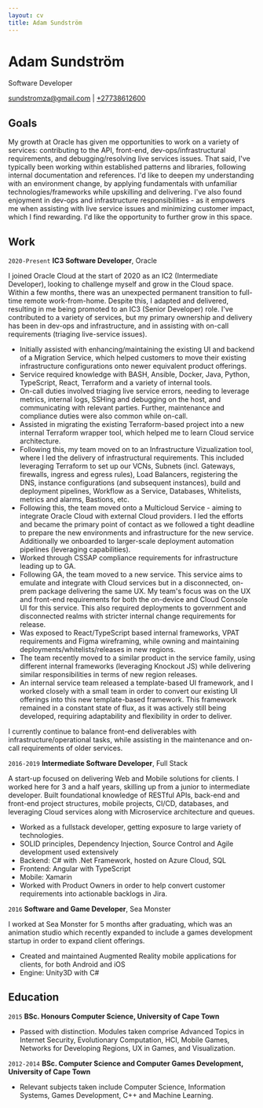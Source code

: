```yaml
---
layout: cv
title: Adam Sundström
---
```

# Adam Sundström
Software Developer

<div id="webaddress">
<a href="mailto:sundstromza@gmail.com">sundstromza@gmail.com</a>
| <a href="tel:+27738612600">+27738612600</a>
</div>

## Goals

My growth at Oracle has given me opportunities to work on a variety of services: contributing to the API, front-end, dev-ops/infrastructural requirements, and debugging/resolving live services issues. That said, I've typically been working within established patterns and libraries, following internal documentation and references. I'd like to deepen my understanding with an environment change, by applying fundamentals with unfamiliar technologies/frameworks while upskilling and delivering. I've also found enjoyment in dev-ops and infrastructure responsibilities - as it empowers me when assisting with live service issues and minimizing customer impact, which I find rewarding. I'd like the opportunity to further grow in this space.

## Work

`2020-Present`
__IC3 Software Developer__, Oracle

I joined Oracle Cloud at the start of 2020 as an IC2 (Intermediate Developer), looking to challenge myself and grow in the Cloud space. Within a few months, there was an unexpected permanent transition to full-time remote work-from-home. Despite this, I adapted and delivered, resulting in me being promoted to an IC3 (Senior Developer) role. I've contributed to a variety of services, but my primary ownership and delivery has been in dev-ops and infrastructure, and in assisting with on-call requirements (triaging live-service issues). 
<br />
- Initially assisted with enhancing/maintaining the existing UI and backend of a Migration Service, which helped customers to move their existing infrastructure configurations onto newer equivalent product offerings.
- Service required knowledge with BASH, Ansible, Docker, Java, Python, TypeScript, React, Terraform and a variety of internal tools.
- On-call duties involved triaging live service errors, needing to leverage metrics, internal logs, SSHing and debugging on the host, and communicating with relevant parties. Further, maintenance and compliance duties were also common while on-call.
- Assisted in migrating the existing Terraform-based project into a new internal Terraform wrapper tool, which helped me to learn Cloud service architecture.
- Following this, my team moved on to an Infrastructure Vizualization tool, where I led the delivery of infrastructural requirements. This included leveraging Terraform to set up our VCNs, Subnets (incl. Gateways, firewalls, ingress and egress rules), Load Balancers, registering the DNS, instance configurations (and subsequent instances), build and deployment pipelines, Workflow as a Service, Databases, Whitelists, metrics and alarms, Bastions, etc.
- Following this, the team moved onto a Multicloud Service - aiming to integrate Oracle Cloud with external Cloud providers. I led the efforts and became the primary point of contact as we followed a tight deadline to prepare the new environments and infrastructure for the new service. Additionally we onboarded to larger-scale deployment automation pipelines (leveraging capabilities).
- Worked through CSSAP compliance requirements for infrastructure leading up to GA.
- Following GA, the team moved to a new service. This service aims to emulate and integrate with Cloud services but in a disconnected, on-prem package delivering the same UX. My team's focus was on the UX and front-end requirements for both the on-device and Cloud Console UI for this service.  This also required deployments to government and disconnected realms with stricter internal change requirements for release. 
- Was exposed to React/TypeScript based internal frameworks, VPAT requirements and Figma wireframing, while owning and maintaining deployments/whitelists/releases in new regions.
- The team recently moved to a similar product in the service family, using different internal frameworks (leveraging Knockout JS) while delivering similar responsibilities in terms of new region releases.
- An internal service team released a template-based UI framework, and I worked closely with a small team in order to convert our existing UI offerings into this new template-based framework. This framework remained in a constant state of flux, as it was actively still being developed, requiring adaptability and flexibility in order to deliver.

I currently continue to balance front-end deliverables with infrastructure/operational tasks, while assisting in the maintenance and on-call requirements of older services.

`2016-2019`
__Intermediate Software Developer__, Full Stack

A start-up focused on delivering Web and Mobile solutions for clients. I worked here for 3 and a half years, skilling up from a junior to intermediate developer. Built foundational knowledge of RESTful APIs, back-end and front-end project structures, mobile projects, CI/CD, databases, and leveraging Cloud services along with Microservice architecture and queues.
<br />
- Worked as a fullstack developer, getting exposure to large variety of technologies.
- SOLID principles, Dependency Injection, Source Control and Agile development used extensively
- Backend: C# with .Net Framework, hosted on Azure Cloud, SQL
- Frontend: Angular with TypeScript
- Mobile: Xamarin
- Worked with Product Owners in order to help convert customer requirements into actionable backlogs in Jira.

`2016`
__Software and Game Developer__, Sea Monster

I worked at Sea Monster for 5 months after graduating, which was an animation studio which recently expanded to include a games development startup in order to expand client offerings.
<br />
- Created and maintained Augmented Reality mobile applications for clients, for both Android and iOS
- Engine: Unity3D with C#

## Education

`2015`
__BSc. Honours Computer Science, University of Cape Town__

- Passed with distinction. Modules taken comprise Advanced Topics in Internet Security, Evolutionary Computation, HCI, Mobile Games, Networks for Developing Regions, UX in Games, and Visualization.

`2012-2014`
__BSc. Computer Science and Computer Games Development, University of Cape Town__

- Relevant subjects taken include Computer Science, Information Systems, Games Development, C++ and Machine Learning.

<!-- ### Footer
Last updated: March 2024 -->
